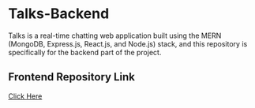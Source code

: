 # Talks-Backend
Talks is a real-time chatting web application built using the MERN (MongoDB, Express.js, React.js, and Node.js) stack, and this repository is specifically for the backend part of the project.

## Frontend Repository Link
[Click Here](https://github.com/GS-GauravSingh/Talks-Frontend)

